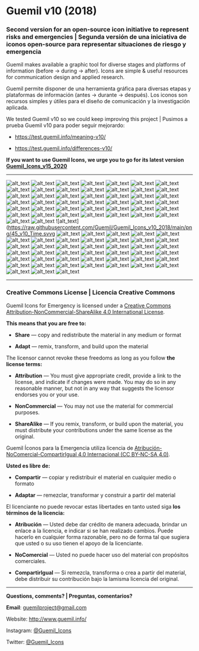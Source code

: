 # Guemil v10 (2018)

### Second version for an open-source icon initiative to represent risks and emergencies | Segunda versión de una iniciativa de iconos open-source para representar situaciones de riesgo y emergencia

Guemil makes available a graphic tool for diverse stages and platforms of information (before → during → after). Icons are simple & useful resources for communication design and applied research.

Guemil permite disponer de una herramienta gráfica para diversas etapas y plataformas de información (antes → durante → después). Los iconos son recursos simples y útiles para el diseño de comunicación y la investigación aplicada.

We tested Guemil v10 so we could keep improving this project | Pusimos a prueba Guemil v10 para poder seguir mejorardo:

- https://test.guemil.info/meaning-v10/

- https://test.guemil.info/differences-v10/

**If you want to use Guemil Icons, we urge you to go for its latest version [Guemil_Icons_v15_2020](https://github.com/Guemil/Guemil_Icons_v15_2020)**

- - - - - - - - - - - - - - - - - - - - 

![alt_text](https://raw.githubusercontent.com/Guemil/Guemil_Icons_v10_2018/main/png/01_v10_Man.png)
![alt_text](https://raw.githubusercontent.com/Guemil/Guemil_Icons_v10_2018/main/png/02_v10_Woman.png)
![alt_text](https://raw.githubusercontent.com/Guemil/Guemil_Icons_v10_2018/main/png/03_v10_Assembly_point.png)
![alt_text](https://raw.githubusercontent.com/Guemil/Guemil_Icons_v10_2018/main/png/04_v10_Disabled.png)
![alt_text](https://raw.githubusercontent.com/Guemil/Guemil_Icons_v10_2018/main/png/05_v10_Assembly_group.png)
![alt_text](https://raw.githubusercontent.com/Guemil/Guemil_Icons_v10_2018/main/png/06_v10_Assembly_family.png)
![alt_text](https://raw.githubusercontent.com/Guemil/Guemil_Icons_v10_2018/main/png/07_v10_Authority_instruction.png)
![alt_text](https://raw.githubusercontent.com/Guemil/Guemil_Icons_v10_2018/main/png/08_v10_Help_others.png)
![alt_text](https://raw.githubusercontent.com/Guemil/Guemil_Icons_v10_2018/main/png/09_v10_Drop_hold_cover.png)
![alt_text](https://raw.githubusercontent.com/Guemil/Guemil_Icons_v10_2018/main/png/10_v10_Evacuate.png)
![alt_text](https://raw.githubusercontent.com/Guemil/Guemil_Icons_v10_2018/main/png/11_v10_Evacuate_vertical.png)
![alt_text](https://raw.githubusercontent.com/Guemil/Guemil_Icons_v10_2018/main/png/12_v10_Evacuate_downstairs.png)
![alt_text](https://raw.githubusercontent.com/Guemil/Guemil_Icons_v10_2018/main/png/13_v10_Evacuate_shelter.png)
![alt_text](https://raw.githubusercontent.com/Guemil/Guemil_Icons_v10_2018/main/png/14_v10_Exit.png)
![alt_text](https://raw.githubusercontent.com/Guemil/Guemil_Icons_v10_2018/main/png/15_v10_Food.png)
![alt_text](https://raw.githubusercontent.com/Guemil/Guemil_Icons_v10_2018/main/png/16_v10_Water.png)
![alt_text](https://raw.githubusercontent.com/Guemil/Guemil_Icons_v10_2018/main/png/17_v10_Structural_fire.png)
![alt_text](https://raw.githubusercontent.com/Guemil/Guemil_Icons_v10_2018/main/png/18_v10_Wild_fire.png)
![alt_text](https://raw.githubusercontent.com/Guemil/Guemil_Icons_v10_2018/main/png/19_v10_Evacuate_fire.png)
![alt_text](https://raw.githubusercontent.com/Guemil/Guemil_Icons_v10_2018/main/png/20_v10_Alarm.png)
![alt_text](https://raw.githubusercontent.com/Guemil/Guemil_Icons_v10_2018/main/png/21_v10_Warning_tsunami.png)
![alt_text](https://raw.githubusercontent.com/Guemil/Guemil_Icons_v10_2018/main/png/22_v10_Warning_evacuation_way.png)
![alt_text](https://raw.githubusercontent.com/Guemil/Guemil_Icons_v10_2018/main/png/23_v10_Warning_volcano.png)
![alt_text](https://raw.githubusercontent.com/Guemil/Guemil_Icons_v10_2018/main/png/24_v10_Warning_sign.png)
![alt_text](https://raw.githubusercontent.com/Guemil/Guemil_Icons_v10_2018/main/png/25_v10_Warning_Fire.png)
![alt_text](https://raw.githubusercontent.com/Guemil/Guemil_Icons_v10_2018/main/png/26_v10_Authority.png)
![alt_text](https://raw.githubusercontent.com/Guemil/Guemil_Icons_v10_2018/main/png/27_v10_Assembly_point.png)
![alt_text](https://raw.githubusercontent.com/Guemil/Guemil_Icons_v10_2018/main/png/28_v10_Location.png)
![alt_text](https://raw.githubusercontent.com/Guemil/Guemil_Icons_v10_2018/main/png/29_v10_First_aid.png)
![alt_text](https://raw.githubusercontent.com/Guemil/Guemil_Icons_v10_2018/main/png/30_v10_Flagged_point.png)
![alt_text](https://raw.githubusercontent.com/Guemil/Guemil_Icons_v10_2018/main/png/31_v10_Flagged_bldg.png)
![alt_text](https://raw.githubusercontent.com/Guemil/Guemil_Icons_v10_2018/main/png/32_v10_Authority_bldg.png)
![alt_text](https://raw.githubusercontent.com/Guemil/Guemil_Icons_v10_2018/main/png/33_v10_Orientation.png)
![alt_text](https://raw.githubusercontent.com/Guemil/Guemil_Icons_v10_2018/main/png/34_v10_Not_allowed.png)
![alt_text](https://raw.githubusercontent.com/Guemil/Guemil_Icons_v10_2018/main/png/35_v10_Radio.png)
![alt_text](https://raw.githubusercontent.com/Guemil/Guemil_Icons_v10_2018/main/png/36_v10_Mobile_info.png)
![alt_text](https://raw.githubusercontent.com/Guemil/Guemil_Icons_v10_2018/main/png/37_v10_Mobile_message.png)
![alt_text](https://raw.githubusercontent.com/Guemil/Guemil_Icons_v10_2018/main/png/38_v10_Mobile_phone.png)
![alt_text](https://raw.githubusercontent.com/Guemil/Guemil_Icons_v10_2018/main/png/39_v10_No_mobile.png)
![alt_text](https://raw.githubusercontent.com/Guemil/Guemil_Icons_v10_2018/main/png/40_v10_Charge_plug.png)
![alt_text](https://raw.githubusercontent.com/Guemil/Guemil_Icons_v10_2018/main/png/41_v10_Electricity.png)
![alt_text](https://raw.githubusercontent.com/Guemil/Guemil_Icons_v10_2018/main/png/42_v10_Home.png)
![alt_text](https://raw.githubusercontent.com/Guemil/Guemil_Icons_v10_2018/main/png/43_v10_Shelter.png)
![alt_text](https://raw.githubusercontent.com/Guemil/Guemil_Icons_v10_2018/main/png/44_v10_Temperature.png)
![alt_text](https://raw.githubusercontent.com/Guemil/Guemil_Icons_v10_2018/main/png/45_v10_Time.svvg
![alt_text](https://raw.githubusercontent.com/Guemil/Guemil_Icons_v10_2018/main/png/46_v10_Volcano_fumarole.png)
![alt_text](https://raw.githubusercontent.com/Guemil/Guemil_Icons_v10_2018/main/png/47_v10_Volcano_eruption.png)
![alt_text](https://raw.githubusercontent.com/Guemil/Guemil_Icons_v10_2018/main/png/48_v10_Volcano_ashes.png)
![alt_text](https://raw.githubusercontent.com/Guemil/Guemil_Icons_v10_2018/main/png/49_v10_Tsunami.png)
![alt_text](https://raw.githubusercontent.com/Guemil/Guemil_Icons_v10_2018/main/png/50_v10_Earthquake.png)
![alt_text](https://raw.githubusercontent.com/Guemil/Guemil_Icons_v10_2018/main/png/51_v10_Rain.png)
![alt_text](https://raw.githubusercontent.com/Guemil/Guemil_Icons_v10_2018/main/png/52_v10_Landslide.png)
![alt_text](https://raw.githubusercontent.com/Guemil/Guemil_Icons_v10_2018/main/png/53_v10_Avalanche.png)
![alt_text](https://raw.githubusercontent.com/Guemil/Guemil_Icons_v10_2018/main/png/54_v10_Flood.png)
![alt_text](https://raw.githubusercontent.com/Guemil/Guemil_Icons_v10_2018/main/png/55_v10_Fire.png)
![alt_text](https://raw.githubusercontent.com/Guemil/Guemil_Icons_v10_2018/main/png/56_v10_Emergency_vehicle.png)
![alt_text](https://raw.githubusercontent.com/Guemil/Guemil_Icons_v10_2018/main/png/57_v10_North.png)
![alt_text](https://raw.githubusercontent.com/Guemil/Guemil_Icons_v10_2018/main/png/58_v10_Messaging.png)
![alt_text](https://raw.githubusercontent.com/Guemil/Guemil_Icons_v10_2018/main/png/59_v10_Information.png)
![alt_text](https://raw.githubusercontent.com/Guemil/Guemil_Icons_v10_2018/main/png/60_v10_X_Forbidden.png)
![alt_text](https://raw.githubusercontent.com/Guemil/Guemil_Icons_v10_2018/main/png/61_v10_Wifi.png)
![alt_text](https://raw.githubusercontent.com/Guemil/Guemil_Icons_v10_2018/main/png/62_v10_internet@.png)
![alt_text](https://raw.githubusercontent.com/Guemil/Guemil_Icons_v10_2018/main/png/63_v10_Transmission.png)
![alt_text](https://raw.githubusercontent.com/Guemil/Guemil_Icons_v10_2018/main/png/64_v10_SOS_stencil.png)
![alt_text](https://raw.githubusercontent.com/Guemil/Guemil_Icons_v10_2018/main/png/65_v10_OK_stencil.png)
![alt_text](https://raw.githubusercontent.com/Guemil/Guemil_Icons_v10_2018/main/png/66_v10_NO_stencil.png)
![alt_text](https://raw.githubusercontent.com/Guemil/Guemil_Icons_v10_2018/main/png/67_v10_Question.png)
![alt_text](https://raw.githubusercontent.com/Guemil/Guemil_Icons_v10_2018/main/png/68_v10_Exclamation.png)
![alt_text](https://raw.githubusercontent.com/Guemil/Guemil_Icons_v10_2018/main/png/69_v10_Warning_strip_1.png)
![alt_text](https://raw.githubusercontent.com/Guemil/Guemil_Icons_v10_2018/main/png/70_v10_Warning_strip_2.png)
![alt_text](https://raw.githubusercontent.com/Guemil/Guemil_Icons_v10_2018/main/png/71_v10_Arrow_ahead_up.png)
![alt_text](https://raw.githubusercontent.com/Guemil/Guemil_Icons_v10_2018/main/png/72_v10_Arrow_turn.png)
![alt_text](https://raw.githubusercontent.com/Guemil/Guemil_Icons_v10_2018/main/png/73_v10_Arrow_backward.png)
![alt_text](https://raw.githubusercontent.com/Guemil/Guemil_Icons_v10_2018/main/png/74_v10_Arrow_up_right.png)
![alt_text](https://raw.githubusercontent.com/Guemil/Guemil_Icons_v10_2018/main/png/75_v10_Arrow_right.png)
![alt_text](https://raw.githubusercontent.com/Guemil/Guemil_Icons_v10_2018/main/png/76_v10_Arrow_down_right.png)
![alt_text](https://raw.githubusercontent.com/Guemil/Guemil_Icons_v10_2018/main/png/77_v10_Arrow_down_here.png)
![alt_text](https://raw.githubusercontent.com/Guemil/Guemil_Icons_v10_2018/main/png/78_v10_Arrow_down_left.png)
![alt_text](https://raw.githubusercontent.com/Guemil/Guemil_Icons_v10_2018/main/png/79_v10_Arrow_left.png)
![alt_text](https://raw.githubusercontent.com/Guemil/Guemil_Icons_v10_2018/main/png/80_v10_Arrow_up_left.png)
![alt_text](https://raw.githubusercontent.com/Guemil/Guemil_Icons_v10_2018/main/png/81_v10_Two_way_horizontal.png)
![alt_text](https://raw.githubusercontent.com/Guemil/Guemil_Icons_v10_2018/main/png/82_v10_Two_way_vertical.png)
![alt_text](https://raw.githubusercontent.com/Guemil/Guemil_Icons_v10_2018/main/png/83_v10_Contain_triangle.png)
![alt_text](https://raw.githubusercontent.com/Guemil/Guemil_Icons_v10_2018/main/png/84_v10_Contain_octagon.png)
![alt_text](https://raw.githubusercontent.com/Guemil/Guemil_Icons_v10_2018/main/png/85_v10_Contain_circle.png)
![alt_text](https://raw.githubusercontent.com/Guemil/Guemil_Icons_v10_2018/main/png/86_v10_Contain_directional.png)
![alt_text](https://raw.githubusercontent.com/Guemil/Guemil_Icons_v10_2018/main/png/87_v10_Contain_hexagon.png)
![alt_text](https://raw.githubusercontent.com/Guemil/Guemil_Icons_v10_2018/main/png/88_v10_Contain_rhombus.png)

- - - - - - - - - 

### Creative Commons License | Licencia Creative Commons

Guemil Icons for Emergency is licensed under a <a rel="license" href="http://creativecommons.org/licenses/by-nc-sa/4.0/">Creative Commons Attribution-NonCommercial-ShareAlike 4.0 International License</a>.

**This means that you are free to:**

- **Share** — copy and redistribute the material in any medium or format

- **Adapt** — remix, transform, and build upon the material

The licensor cannot revoke these freedoms as long as you follow **the license terms:**

- **Attribution** — You must give appropriate credit, provide a link to the license, and indicate if changes were made. You may do so in any reasonable manner, but not in any way that suggests the licensor endorses you or your use.

- **NonCommercial** — You may not use the material for commercial purposes.

- **ShareAlike** — If you remix, transform, or build upon the material, you must distribute your contributions under the same license as the original.

Guemil Íconos para la Emergencia utiliza licencia de <a rel="Licencia" href="https://creativecommons.org/licenses/by-nc-sa/4.0/deed.es">Atribución-NoComercial-CompartirIgual 4.0 Internacional (CC BY-NC-SA 4.0)</a>.

**Usted es libre de:**

- **Compartir** — copiar y redistribuir el material en cualquier medio o formato

- **Adaptar** — remezclar, transformar y construir a partir del material

El licenciante no puede revocar estas libertades en tanto usted siga **los términos de la licencia:**

- **Atribución** — Usted debe dar crédito de manera adecuada, brindar un enlace a la licencia, e indicar si se han realizado cambios. Puede hacerlo en cualquier forma razonable, pero no de forma tal que sugiera que usted o su uso tienen el apoyo de la licenciante.

- **NoComercial** — Usted no puede hacer uso del material con propósitos comerciales.

- **CompartirIgual** — Si remezcla, transforma o crea a partir del material, debe distribuir su contribución bajo la lamisma licencia del original.

- - - - - - - - - 

**Questions, comments? | Preguntas, comentarios?**

**Email**: guemilproject@gmail.com

Website: http://www.guemil.info/

Instagram: [@Guemil_Icons](https://www.instagram.com/Guemil_Icons/)

Twitter: [@Guemil_Icons](https://twitter.com/Guemil_Icons)

